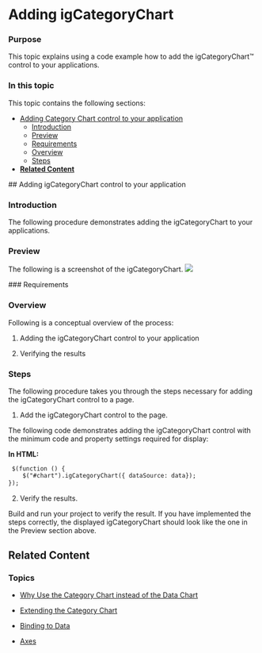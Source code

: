 ﻿<!--
|metadata|
{
    "fileName": "categorychart-walkthrough",
    "controlName": "igCategoryChart",
    "tags": ["API", "CategoryChart", "Axes"]
}
|metadata|
-->

# Adding igCategoryChart

### Purpose

This topic explains using a code example how to add the  igCategoryChart™ control to your applications.

### In this topic

This topic contains the following sections:

-   [Adding Category Chart control to your application](#Adding)
    -   [Introduction](#Introduction)
    -   [Preview](#Preview)
    -   [Requirements](#Prerequisites)
    -   [Overview](#Overview)
    -   [Steps](#Steps)
-   [**Related Content**](#RelatedContent)

<a id="Adding"/>
## Adding  igCategoryChart control to your application

<a id="Introduction"/>

### Introduction

The following procedure demonstrates adding the igCategoryChart to your applications.

<a id="Preview"/>

### Preview

The following is a screenshot of the igCategoryChart.
![](images/categorychart_walkthrough_01.png)

<a id="Prerequisites"/>
### Requirements



<a id="Overview"/>

### Overview

Following is a conceptual overview of the process:

1. Adding the igCategoryChart control to your application

2. Verifying the results

<a id="Steps"/>

### Steps

The following procedure takes you through the steps necessary for adding the igCategoryChart control to a page.

1. Add the igCategoryChart control to the page.

The following code demonstrates adding the igCategoryChart control with the minimum code and property settings required for display:

**In HTML:**

```html
 $(function () {
    $("#chart").igCategoryChart({ dataSource: data});
});
```

2. Verify the results.

Build and run your project to verify the result. If you have implemented the steps correctly, the displayed igCategoryChart should look like the one in the Preview section above.


<a id="RelatedContent"/>

## Related Content

### Topics

- [Why Use the Category Chart instead of the Data Chart](categorychart-why-use.html)

- [Extending the Category Chart](categorychart-extending-category-chart.html)

- [Binding to Data](categorychart-binding-to-data.html)

- [Axes](categorychart-axes.html)